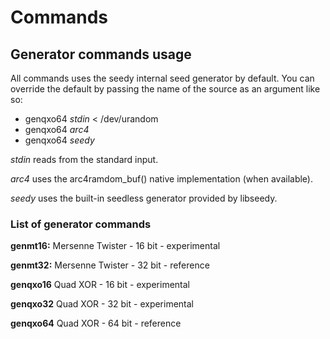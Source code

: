 # Commands

## Generator commands usage

All commands uses the seedy internal seed generator by default. You can override the default by passing the name of the source as an argument like so:

- genqxo64 _stdin_ < /dev/urandom
- genqxo64 _arc4_
- genqxo64 _seedy_

_stdin_ reads from the standard input.

_arc4_ uses the arc4ramdom_buf() native implementation (when available).

_seedy_ uses the built-in seedless generator provided by libseedy.

### List of generator commands

**genmt16:** Mersenne Twister - 16 bit - experimental

**genmt32:** Mersenne Twister - 32 bit - reference

**genqxo16** Quad XOR - 16 bit - experimental

**genqxo32** Quad XOR - 32 bit - experimental

**genqxo64** Quad XOR - 64 bit - reference